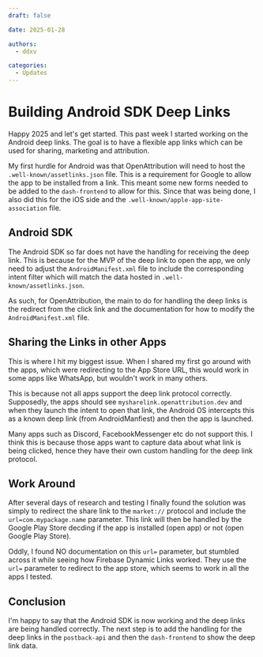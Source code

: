```yaml
---
draft: false

date: 2025-01-28

authors:
  - ddxv

categories:
  - Updates
---
```


# Building Android SDK Deep Links

Happy 2025 and let's get started. This past week I started working on the Android deep links. The goal is to have a flexible app links which can be used for sharing, marketing and attribution.

My first hurdle for Android was that OpenAttribution will need to host the `.well-known/assetlinks.json` file. This is a requirement for Google to allow the app to be installed from a link. This meant some new forms needed to be added to the `dash-frontend` to allow for this. Since that was being done, I also did this for the iOS side and the `.well-known/apple-app-site-association` file.

## Android SDK

The Android SDK so far does not have the handling for receiving the deep link. This is because for the MVP of the deep link to open the app, we only need to adjust the `AndroidManifest.xml` file to include the corresponding intent filter which will match the data hosted in `.well-known/assetlinks.json`.

As such, for OpenAttribution, the main to do for handling the deep links is the redirect from the click link and the documentation for how to modify the `AndroidManifest.xml` file.

## Sharing the Links in other Apps

This is where I hit my biggest issue. When I shared my first go around with the apps, which were redirecting to the App Store URL, this would work in some apps like WhatsApp, but wouldn't work in many others.

This is because not all apps support the deep link protocol correctly. Supposedly, the apps should see `mysharelink.openattribution.dev` and when they launch the intent to open that link, the Android OS intercepts this as a known deep link (from AndroidManfiest) and then the app is launched.

Many apps such as Discord, FacebookMessenger etc do not support this. I think this is because those apps want to capture data about what link is being clicked, hence they have their own custom handling for the deep link protocol.

## Work Around

After several days of research and testing I finally found the solution was simply to redirect the share link to the `market://` protocol and include the `url=com.mypackage.name` parameter. This link will then be handled by the Google Play Store decding if the app is installed (open app) or not (open Google Play Store).

Oddly, I found NO documentation on this `url=` parameter, but stumbled across it while seeing how Firebase Dynamic Links worked. They use the `url=` parameter to redirect to the app store, which seems to work in all the apps I tested.

## Conclusion

I'm happy to say that the Android SDK is now working and the deep links are being handled correctly. The next step is to add the handling for the deep links in the `postback-api` and then the `dash-frontend` to show the deep link data.

